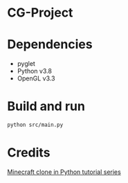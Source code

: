 # CG-Project

# Dependencies
- pyglet
- Python v3.8
- OpenGL v3.3

# Build and run
```zsh
python src/main.py
```

# Credits
[Minecraft clone in Python tutorial series](https://youtube.com/playlist?list=PL6_bLxRDFzoKjaa3qCGkwR5L_ouSreaVP)

